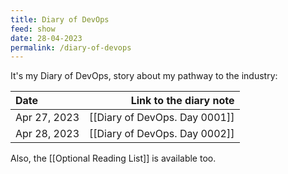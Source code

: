 ```yaml
---
title: Diary of DevOps
feed: show
date: 28-04-2023
permalink: /diary-of-devops
---
```


It's my Diary of DevOps, story about my pathway to the industry:

| Date | Link to the diary note |
| :--- | ---: |
| Apr 27, 2023 | [[Diary of DevOps. Day 0001]] |
| Apr 28, 2023 | [[Diary of DevOps. Day 0002]] |

Also, the [[Optional Reading List]] is available too.
